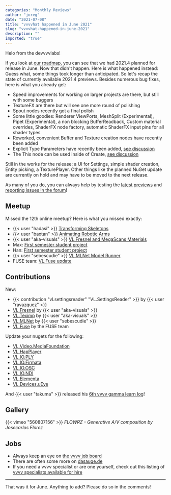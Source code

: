 ```yaml
---
categories: "Monthly Reviews"
author: "joreg"
date: "2021-07-08"
title: "vvvvhat happened in June 2021"
slug: "vvvvhat-happened-in-june-2021"
description: ""
imported: "true"
---
```



Helo from the devvvvlabs!

If you look at [our roadmap](https://thegraybook.vvvv.org/roadmap/planned.html), you can see that we had 2021.4 planned for release in June. Now that didn't happen. Here is what happened instead: Guess what, some things took longer than anticipated. So let's recap the state of currently available 2021.4 previews. Besides numerous bug fixes, here is what you already get:
* Speed improvements for working on larger projects are there, but still with some buggers 
* TextureFX are there but will see one more round of polishing
* Spout nodes recently got a final polish 
* Some little goodies: Renderer ViewPorts, MeshSplit (Experimental), Pipet (Experimental), a non blocking BufferReadback, Custom material overrides, ShaderFX node factory, automatic ShaderFX input pins for all shader types
* Reworked, convenient Buffer and Texture creation nodes have recently been added
* Explicit Type Parameters have recently been added, [see discussion](https://github.com/vvvv/VL-Language/issues/39)
* The This node can be used inside of Create, [see discussion](https://github.com/vvvv/VL-Language/issues/21)

Still in the works for the release: a UI for Settings, simple shader creation, Entity picking, a TexturePlayer. Other things like the planned NuGet update are currently on hold and may have to be moved to the next release.

As many of you do, you can always help by testing the [latest previews](visualprogramming.net/#Download) and [reporting issues in the forum](https://discourse.vvvv.org/c/vvvv-gamma/bug/31)!

## Meetup

Missed the 12th online meetup? Here is what you missed exactly:

* {{< user "hadasi" >}} [Transforming Skeletons](https://youtu.be/AkInLnC944w?t=332)
* {{< user "baxtan" >}} [Animating Robotic Arms](https://youtu.be/AkInLnC944w?t=1472)
* {{< user "aka-visuals" >}} [VL.Fresnel and MegaScans Materials](https://youtu.be/AkInLnC944w?t=2551)
* Max: [First semester student project](https://youtu.be/AkInLnC944w?t=4131)
* Han: [First semester student project](https://youtu.be/AkInLnC944w?t=4484)
* {{< user "sebescudie" >}} [VL.MLNet Model Runner](https://youtu.be/AkInLnC944w?t=4798)
* FUSE team: [VL.Fuse update](https://youtu.be/AkInLnC944w?t=6131)

## Contributions

New:
* {{< contribution "vl.settingsreader" "VL.SettingsReader" >}} by {{< user "ravazquez" >}}
* [VL.Fresnel](https://www.nuget.org/packages/VL.Fresnel) by {{< user "aka-visuals" >}}
* [VL.Teximp](https://www.nuget.org/packages/VL.Teximp) by {{< user "aka-visuals" >}}
* [VL.MLNet](https://www.nuget.org/packages/VL.MLNet) by {{< user "sebescudie" >}}
* [VL.Fuse](https://www.nuget.org/packages/VL.Fuse) by the FUSE team

Update your nugets for the following:
* [VL.Video.MediaFoundation](https://www.nuget.org/packages/VL.Video.MediaFoundation)
* [VL.HapPlayer](https://www.nuget.org/packages/VL.HapPlayer)
* [VL.IO.PLY](https://www.nuget.org/packages/VL.IO.PLY)
* [VL.IO.Firmata](https://www.nuget.org/packages/VL.IO.Firmata/)
* [VL.IO.OSC](https://www.nuget.org/packages/VL.IO.OSC/)
* [VL.IO.NDI](https://www.nuget.org/packages/VL.IO.NDI)
* [VL.Elementa](https://www.nuget.org/packages/VL.Elementa/)
* [VL.Devices.uEye](https://www.nuget.org/packages/VL.Devices.uEye/)

And {{< user "takuma" >}} released his [6th vvvv gamma learn log](https://youtu.be/LqQbjQ7Odj4)!

## Gallery

{{< vimeo "560807156" >}}
*FLOWRZ - Generative A/V composition by Josecarlos Florez*

## Jobs

* Always keep an eye on [the vvvv job board](https://discourse.vvvv.org/c/jobs)
* There are often some more on [dasauge.de](https://dasauge.de/sta/Vvvv/)
* If you need a vvvv specialist or are one yourself, check out this listing of [vvvv specialists available for hire](https://vvvv.org/documentation/vvvv-specialists-available-for-hire)

---

That was it for June. Anything to add? Please do so in the comments!